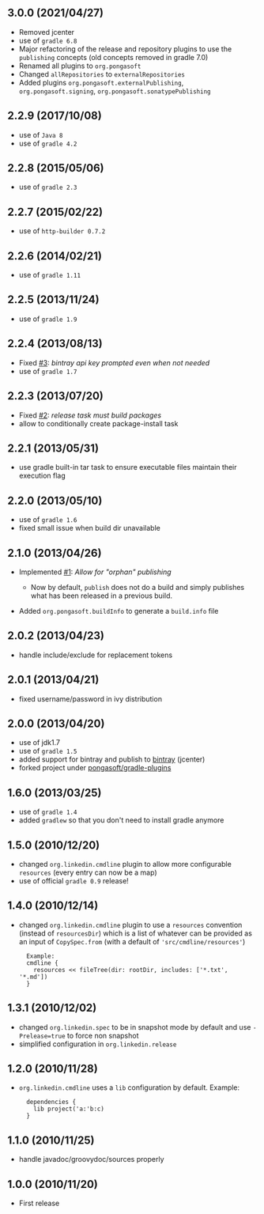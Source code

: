 3.0.0 (2021/04/27)
------------------
* Removed jcenter
* use of `gradle 6.8`
* Major refactoring of the release and repository plugins to use the `publishing` concepts 
  (old concepts removed in gradle 7.0)
* Renamed all plugins to `org.pongasoft`
* Changed `allRepositories` to `externalRepositories`  
* Added plugins `org.pongasoft.externalPublishing`, `org.pongasoft.signing`, `org.pongasoft.sonatypePublishing`

2.2.9 (2017/10/08)
------------------
* use of `Java 8`
* use of `gradle 4.2`

2.2.8 (2015/05/06)
------------------
* use of `gradle 2.3`

2.2.7 (2015/02/22)
------------------
* use of `http-builder 0.7.2`

2.2.6 (2014/02/21)
------------------
* use of `gradle 1.11`

2.2.5 (2013/11/24)
------------------
* use of `gradle 1.9`

2.2.4 (2013/08/13)
------------------
* Fixed [#3](https://github.com/pongasoft/gradle-plugins/issues/3): _bintray api key prompted even when not needed_
* use of `gradle 1.7`

2.2.3 (2013/07/20)
------------------
* Fixed [#2](https://github.com/pongasoft/gradle-plugins/issues/2): _release task must build packages_
* allow to conditionally create package-install task

2.2.1 (2013/05/31)
------------------
* use gradle built-in tar task to ensure executable files maintain their execution flag

2.2.0 (2013/05/10)
------------------
* use of `gradle 1.6`
* fixed small issue when build dir unavailable

2.1.0 (2013/04/26)
------------------
* Implemented [#1](https://github.com/pongasoft/gradle-plugins/issues/1): _Allow for "orphan" publishing_

  * Now by default, `publish` does not do a build and simply publishes what has been released in a
    previous build.

* Added `org.pongasoft.buildInfo` to generate a `build.info` file


2.0.2 (2013/04/23)
------------------
* handle include/exclude for replacement tokens

2.0.1 (2013/04/21)
------------------
* fixed username/password in ivy distribution

2.0.0 (2013/04/20)
------------------
* use of jdk1.7
* use of `gradle 1.5`
* added support for bintray and publish to [bintray](https://bintray.com/pkg/show/general/pongasoft/binaries/gradle-plugins) (jcenter)
* forked project under [pongasoft/gradle-plugins](https://github.com/pongasoft/gradle-plugins)

1.6.0 (2013/03/25)
------------------
* use of `gradle 1.4`
* added `gradlew` so that you don't need to install gradle anymore

1.5.0 (2010/12/20)
------------------
* changed `org.linkedin.cmdline` plugin to allow more configurable `resources` (every entry can now be a map)
* use of official `gradle 0.9` release!

1.4.0 (2010/12/14)
------------------
* changed `org.linkedin.cmdline` plugin to use a `resources` convention (instead of `resourcesDir`) which is a list of whatever can be provided as an input of `CopySpec.from` (with a default of `'src/cmdline/resources'`)

        Example:
        cmdline {
          resources << fileTree(dir: rootDir, includes: ['*.txt', '*.md'])
        }

1.3.1 (2010/12/02)
------------------
* changed `org.linkedin.spec` to be in snapshot mode by default and use `-Prelease=true` to force non snapshot
* simplified configuration in `org.linkedin.release`

1.2.0 (2010/11/28)
------------------
* `org.linkedin.cmdline` uses a `lib` configuration by default. Example:

        dependencies {
          lib project('a:'b:c)
        }

1.1.0 (2010/11/25)
------------------
* handle javadoc/groovydoc/sources properly

1.0.0 (2010/11/20)
------------------
* First release